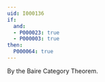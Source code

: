 ```yaml
---
uid: I000136
if:
  and:
  - P000023: true
  - P000003: true
then:
  P000064: true
---
```


By the Baire Category Theorem.

